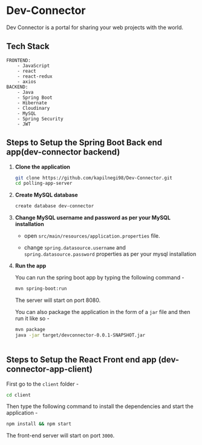 # Dev-Connector
Dev Connector is a portal for sharing your web projects with the world.
## Tech Stack
	
	FRONTEND:
	    - JavaScript
	    - react
	    - react-redux
	    - axios
	BACKEND:
	    - Java
	    - Spring Boot
	    - Hibernate
	    - Cloudinary
	    - MySQL
	    - Spring Security
	    - JWT
	
## Steps to Setup the Spring Boot Back end app(dev-connector backend)
1. **Clone the application**

	```bash
	git clone https://github.com/kapilnegi98/Dev-Connector.git
	cd polling-app-server

2. **Create MySQL database**

	```bash
	create database dev-connector
	```

3. **Change MySQL username and password as per your MySQL installation**

	+ open `src/main/resources/application.properties` file.

	+ change `spring.datasource.username` and `spring.datasource.password` properties as per your mysql installation

4. **Run the app**

	You can run the spring boot app by typing the following command -

	```bash
	mvn spring-boot:run
	```

	The server will start on port 8080.

	You can also package the application in the form of a `jar` file and then run it like so -

	```bash
	mvn package
	java -jar target/devconnector-0.0.1-SNAPSHOT.jar
  
  ## Steps to Setup the React Front end app (dev-connector-app-client)

First go to the `client` folder -

```bash
cd client
```

Then type the following command to install the dependencies and start the application -

```bash
npm install && npm start
```

The front-end server will start on port `3000`.
